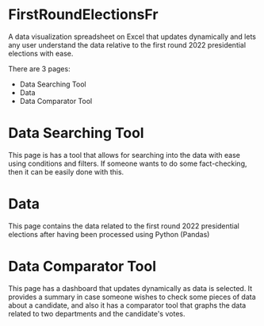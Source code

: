 # FirstRoundElectionsFr
A data visualization spreadsheet on Excel that updates dynamically and lets any user understand the data relative to the first round 2022 presidential elections with ease.

There are 3 pages: <br>
* Data Searching Tool
* Data
* Data Comparator Tool

# Data Searching Tool

This page is has a tool that allows for searching into the data with ease using conditions and filters. If someone wants to do some fact-checking, then it can be easily done with this.

# Data

This page contains the data related to the first round 2022 presidential elections after having been processed using Python (Pandas)

# Data Comparator Tool

This page has a dashboard that updates dynamically as data is selected. It provides a summary in case someone wishes to check some pieces of data about a candidate, and also it has a comparator tool that graphs the data related to two departments and the candidate's votes.

